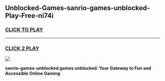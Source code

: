 
## Unblocked-Games-sanrio-games-unblocked-Play-Free-ni74i
<h3>
<a href="https://premium76.site?title=sanrio-games-unblocked&ref=10A">CLICK TO PLAY</a></h3>
<hr>

<h3>
<a href="https://premium76.site?title=sanrio-games-unblocked&ref=10A">CLICK 2 PLAY</a>
  
</h3>

<a href="https://premium76.site?title=sanrio-games-unblocked&ref=10A"><img src="https://clearcache.store/games.png"></a>


**sanrio-games-unblocked games unblocked: Your Gateway to Fun and Accessible Online Gaming**
